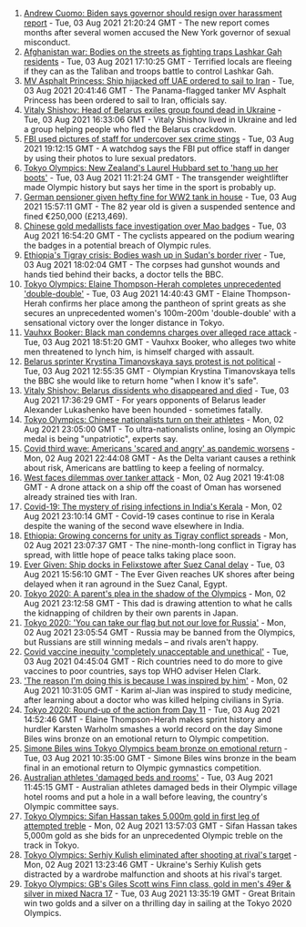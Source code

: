 1. [Andrew Cuomo: Biden says governor should resign over harassment report](https://www.bbc.co.uk/news/world-us-canada-58077255) - Tue, 03 Aug 2021 21:20:24 GMT - The new report comes months after several women accused the New York governor of sexual misconduct.
2. [Afghanistan war: Bodies on the streets as fighting traps Lashkar Gah residents](https://www.bbc.co.uk/news/world-asia-58074525) - Tue, 03 Aug 2021 17:10:25 GMT - Terrified locals are fleeing if they can as the Taliban and troops battle to control Lashkar Gah.
3. [MV Asphalt Princess: Ship hijacked off UAE ordered to sail to Iran](https://www.bbc.co.uk/news/world-middle-east-58078506) - Tue, 03 Aug 2021 20:41:46 GMT - The Panama-flagged tanker MV Asphalt Princess has been ordered to sail to Iran, officials say.
4. [Vitaly Shishov: Head of Belarus exiles group found dead in Ukraine](https://www.bbc.co.uk/news/world-europe-58065313) - Tue, 03 Aug 2021 16:33:06 GMT - Vitaly Shishov lived in Ukraine and led a group helping people who fled the Belarus crackdown.
5. [FBI used pictures of staff for undercover sex crime stings](https://www.bbc.co.uk/news/world-us-canada-58077310) - Tue, 03 Aug 2021 19:12:15 GMT - A watchdog says the FBI put office staff in danger by using their photos to lure sexual predators.
6. [Tokyo Olympics: New Zealand's Laurel Hubbard set to 'hang up her boots'](https://www.bbc.co.uk/news/world-58072911) - Tue, 03 Aug 2021 11:21:24 GMT - The transgender weightlifter made Olympic history but says her time in the sport is probably up.
7. [German pensioner given hefty fine for WW2 tank in house](https://www.bbc.co.uk/news/world-europe-58077039) - Tue, 03 Aug 2021 15:57:11 GMT - The 82 year old is given a suspended sentence and fined €250,000 (£213,469).
8. [Chinese gold medallists face investigation over Mao badges](https://www.bbc.co.uk/news/world-asia-china-58075743) - Tue, 03 Aug 2021 16:54:20 GMT - The cyclists appeared on the podium wearing the badges in a potential breach of Olympic rules.
9. [Ethiopia's Tigray crisis: Bodies wash up in Sudan's border river](https://www.bbc.co.uk/news/world-africa-58077642) - Tue, 03 Aug 2021 18:02:04 GMT - The corpses had gunshot wounds and hands tied behind their backs, a doctor tells the BBC.
10. [Tokyo Olympics: Elaine Thompson-Herah completes unprecedented 'double-double'](https://www.bbc.co.uk/sport/olympics/58069612) - Tue, 03 Aug 2021 14:40:43 GMT - Elaine Thompson-Herah confirms her place among the pantheon of sprint greats as she secures an unprecedented women's 100m-200m 'double-double' with a sensational victory over the longer distance in Tokyo.
11. [Vauhxx Booker: Black man condemns charges over alleged race attack](https://www.bbc.co.uk/news/world-us-canada-58078503) - Tue, 03 Aug 2021 18:51:20 GMT - Vauhxx Booker, who alleges two white men threatened to lynch him, is himself charged with assault.
12. [Belarus sprinter Krystina Timanovskaya says protest is not political](https://www.bbc.co.uk/news/world-europe-58065318) - Tue, 03 Aug 2021 12:55:35 GMT - Olympian Krystina Timanovskaya tells the BBC she would like to return home "when I know it's safe".
13. [Vitaly Shishov: Belarus dissidents who disappeared and died](https://www.bbc.co.uk/news/world-europe-58079461) - Tue, 03 Aug 2021 17:36:29 GMT - For years opponents of Belarus leader Alexander Lukashenko have been hounded - sometimes fatally.
14. [Tokyo Olympics: Chinese nationalists turn on their athletes](https://www.bbc.co.uk/news/world-asia-china-58024068) - Mon, 02 Aug 2021 23:05:00 GMT - To ultra-nationalists online, losing an Olympic medal is being "unpatriotic", experts say.
15. [Covid third wave: Americans 'scared and angry' as pandemic worsens](https://www.bbc.co.uk/news/world-us-canada-58014719) - Mon, 02 Aug 2021 22:44:08 GMT - As the Delta variant causes a rethink about risk, Americans are battling to keep a feeling of normalcy.
16. [West faces dilemmas over tanker attack](https://www.bbc.co.uk/news/world-middle-east-58061401) - Mon, 02 Aug 2021 19:41:08 GMT - A drone attack on a ship off the coast of Oman has worsened already strained ties with Iran.
17. [Covid-19: The mystery of rising infections in India's Kerala](https://www.bbc.co.uk/news/world-asia-india-58054124) - Mon, 02 Aug 2021 23:10:14 GMT - Covid-19 cases continue to rise in Kerala despite the waning of the second wave elsewhere in India.
18. [Ethiopia: Growing concerns for unity as Tigray conflict spreads](https://www.bbc.co.uk/news/world-africa-58051057) - Mon, 02 Aug 2021 23:07:37 GMT - The nine-month-long conflict in Tigray has spread, with little hope of peace talks taking place soon.
19. [Ever Given: Ship docks in Felixstowe after Suez Canal delay](https://www.bbc.co.uk/news/uk-england-suffolk-58078730) - Tue, 03 Aug 2021 15:56:10 GMT - The Ever Given reaches UK shores after being delayed when it ran aground in the Suez Canal, Egypt.
20. [Tokyo 2020: A parent's plea in the shadow of the Olympics](https://www.bbc.co.uk/news/world-asia-58057432) - Mon, 02 Aug 2021 23:12:58 GMT - This dad is drawing attention to what he calls the kidnapping of children by their own parents in Japan.
21. [Tokyo 2020: 'You can take our flag but not our love for Russia'](https://www.bbc.co.uk/news/world-58063003) - Mon, 02 Aug 2021 23:05:54 GMT - Russia may be banned from the Olympics, but Russians are still winning medals – and rivals aren't happy.
22. [Covid vaccine inequity 'completely unacceptable and unethical'](https://www.bbc.co.uk/news/world-asia-58067686) - Tue, 03 Aug 2021 04:45:04 GMT - Rich countries need to do more to give vaccines to poor countries, says top WHO adviser Helen Clark.
23. ['The reason I'm doing this is because I was inspired by him'](https://www.bbc.co.uk/news/world-58056949) - Mon, 02 Aug 2021 10:31:05 GMT - Karim al-Jian was inspired to study medicine, after learning about a doctor who was killed helping civilians in Syria.
24. [Tokyo 2020: Round-up of the action from Day 11](https://www.bbc.co.uk/sport/olympics/58076523) - Tue, 03 Aug 2021 14:52:46 GMT - Elaine Thompson-Herah makes sprint history and hurdler Karsten Warholm smashes a world record on the day Simone Biles wins bronze on an emotional return to Olympic competition.
25. [Simone Biles wins Tokyo Olympics beam bronze on emotional return](https://www.bbc.co.uk/sport/olympics/58069211) - Tue, 03 Aug 2021 10:35:00 GMT - Simone Biles wins bronze in the beam final in an emotional return to Olympic gymnastics competition.
26. [Australian athletes 'damaged beds and rooms'](https://www.bbc.co.uk/sport/olympics/58072039) - Tue, 03 Aug 2021 11:45:15 GMT - Australian athletes damaged beds in their Olympic village hotel rooms and put a hole in a wall before leaving, the country's Olympic committee says.
27. [Tokyo Olympics: Sifan Hassan takes 5,000m gold in first leg of attempted treble](https://www.bbc.co.uk/sport/olympics/58060630) - Mon, 02 Aug 2021 13:57:03 GMT - Sifan Hassan takes 5,000m gold as she bids for an unprecedented Olympic treble on the track in Tokyo.
28. [Tokyo Olympics: Serhiy Kulish eliminated after shooting at rival's target](https://www.bbc.co.uk/sport/olympics/58059350) - Mon, 02 Aug 2021 13:23:46 GMT - Ukraine's Serhiy Kulish gets distracted by a wardrobe malfunction and shoots at his rival's target.
29. [Tokyo Olympics: GB's Giles Scott wins Finn class, gold in men's 49er & silver in mixed Nacra 17](https://www.bbc.co.uk/sport/olympics/58067716) - Tue, 03 Aug 2021 13:35:19 GMT - Great Britain win two golds and a silver on a thrilling day in sailing at the Tokyo 2020 Olympics.
